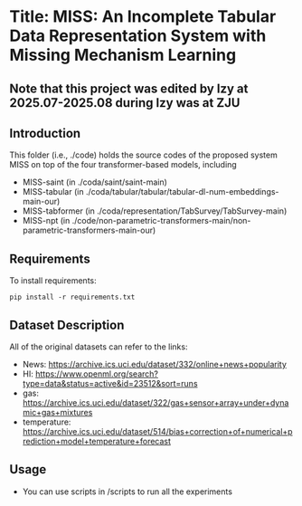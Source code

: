 # Title: MISS: An Incomplete Tabular Data Representation System with Missing Mechanism Learning

## Note that this project was edited by lzy at 2025.07-2025.08 during lzy was at ZJU

## Introduction

This folder (i.e., ./code) holds the source codes of the proposed system MISS on top of the four transformer-based models, including

  - MISS-saint (in ./coda/saint/saint-main)
  - MISS-tabular (in ./coda/tabular/tabular/tabular-dl-num-embeddings-main-our)
  - MISS-tabformer (in ./coda/representation/TabSurvey/TabSurvey-main)
  - MISS-npt (in ./code/non-parametric-transformers-main/non-parametric-transformers-main-our)
## Requirements

To install requirements:

```setup
pip install -r requirements.txt
```

## Dataset Description

All of the original datasets can refer to the links:

  - News: https://archive.ics.uci.edu/dataset/332/online+news+popularity          
  - HI: https://www.openml.org/search?type=data&status=active&id=23512&sort=runs       
  - gas: https://archive.ics.uci.edu/dataset/322/gas+sensor+array+under+dynamic+gas+mixtures   
  - temperature: https://archive.ics.uci.edu/dataset/514/bias+correction+of+numerical+prediction+model+temperature+forecast 


## Usage

  - You can use scripts in /scripts to run all the experiments

